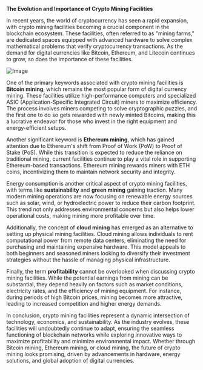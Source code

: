 **The Evolution and Importance of Crypto Mining Facilities**

In recent years, the world of cryptocurrency has seen a rapid expansion, with crypto mining facilities becoming a crucial component in the blockchain ecosystem. These facilities, often referred to as "mining farms," are dedicated spaces equipped with advanced hardware to solve complex mathematical problems that verify cryptocurrency transactions. As the demand for digital currencies like Bitcoin, Ethereum, and Litecoin continues to grow, so does the importance of these facilities.

![Image](https://github.com/user-attachments/assets/31692037-0104-4703-abd1-696b6a7dd41b)

One of the primary keywords associated with crypto mining facilities is **Bitcoin mining**, which remains the most popular form of digital currency mining. These facilities utilize high-performance computers and specialized ASIC (Application-Specific Integrated Circuit) miners to maximize efficiency. The process involves miners competing to solve cryptographic puzzles, and the first one to do so gets rewarded with newly minted Bitcoins, making this a lucrative endeavor for those who invest in the right equipment and energy-efficient setups.

Another significant keyword is **Ethereum mining**, which has gained attention due to Ethereum's shift from Proof of Work (PoW) to Proof of Stake (PoS). While this transition is expected to reduce the reliance on traditional mining, current facilities continue to play a vital role in supporting Ethereum-based transactions. Ethereum mining rewards miners with ETH coins, incentivizing them to maintain network security and integrity.

Energy consumption is another critical aspect of crypto mining facilities, with terms like **sustainability** and **green mining** gaining traction. Many modern mining operations are now focusing on renewable energy sources such as solar, wind, or hydroelectric power to reduce their carbon footprint. This trend not only addresses environmental concerns but also helps lower operational costs, making mining more profitable over time.

Additionally, the concept of **cloud mining** has emerged as an alternative to setting up physical mining facilities. Cloud mining allows individuals to rent computational power from remote data centers, eliminating the need for purchasing and maintaining expensive hardware. This model appeals to both beginners and seasoned miners looking to diversify their investment strategies without the hassle of managing physical infrastructure.

Finally, the term **profitability** cannot be overlooked when discussing crypto mining facilities. While the potential earnings from mining can be substantial, they depend heavily on factors such as market conditions, electricity rates, and the efficiency of mining equipment. For instance, during periods of high Bitcoin prices, mining becomes more attractive, leading to increased competition and higher energy demands.

In conclusion, crypto mining facilities represent a dynamic intersection of technology, economics, and sustainability. As the industry evolves, these facilities will undoubtedly continue to adapt, ensuring the seamless functioning of blockchain networks while exploring innovative ways to maximize profitability and minimize environmental impact. Whether through Bitcoin mining, Ethereum mining, or cloud mining, the future of crypto mining looks promising, driven by advancements in hardware, energy solutions, and global adoption of digital currencies.